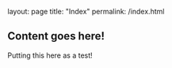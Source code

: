 layout: page
title: "Index"
permalink: /index.html

## Content goes here!
Putting this here as a test!